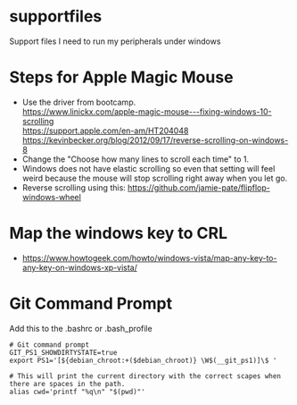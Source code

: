 # supportfiles
Support files I need to run my peripherals under windows


# Steps for Apple Magic Mouse
- Use the driver from bootcamp.  
https://www.linickx.com/apple-magic-mouse---fixing-windows-10-scrolling  
https://support.apple.com/en-am/HT204048  
https://kevinbecker.org/blog/2012/09/17/reverse-scrolling-on-windows-8  
- Change the "Choose how many lines to scroll each time" to 1.
- Windows does not have elastic scrolling so even that setting will feel weird because the mouse will stop scrolling right away when you let go.
- Reverse scrolling using this: https://github.com/jamie-pate/flipflop-windows-wheel

# Map the windows key to CRL
- https://www.howtogeek.com/howto/windows-vista/map-any-key-to-any-key-on-windows-xp-vista/

# Git Command Prompt

Add this to the .bashrc or .bash_profile

```
# Git command prompt
GIT_PS1_SHOWDIRTYSTATE=true
export PS1='[${debian_chroot:+($debian_chroot)} \W$(__git_ps1)]\$ '

# This will print the current directory with the correct scapes when there are spaces in the path.
alias cwd='printf "%q\n" "$(pwd)"'
```




